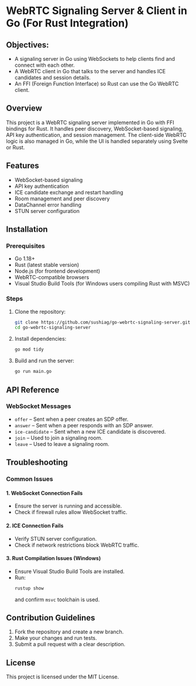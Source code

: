 # WebRTC Signaling Server & Client in Go (For Rust Integration)

## Objectives:
- A signaling server in Go using WebSockets to help clients find and connect with each other.
- A WebRTC client in Go that talks to the server and handles ICE candidates and session details.
- An FFI (Foreign Function Interface) so Rust can use the Go WebRTC client.

## Overview
This project is a WebRTC signaling server implemented in Go with FFI bindings for Rust. It handles peer discovery, WebSocket-based signaling, API key authentication, and session management. The client-side WebRTC logic is also managed in Go, while the UI is handled separately using Svelte or Rust.

## Features
- WebSocket-based signaling
- API key authentication
- ICE candidate exchange and restart handling
- Room management and peer discovery
- DataChannel error handling
- STUN server configuration

## Installation
### Prerequisites
- Go 1.18+
- Rust (latest stable version)
- Node.js (for frontend development)
- WebRTC-compatible browsers
- Visual Studio Build Tools (for Windows users compiling Rust with MSVC)

### Steps
1. Clone the repository:
   ```sh
   git clone https://github.com/sushiag/go-webrtc-signaling-server.git
   cd go-webrtc-signaling-server
   ```
2. Install dependencies:
   ```sh
   go mod tidy
   ```
3. Build and run the server:
   ```sh
   go run main.go
   ```

## API Reference
### WebSocket Messages
- `offer` – Sent when a peer creates an SDP offer.
- `answer` – Sent when a peer responds with an SDP answer.
- `ice-candidate` – Sent when a new ICE candidate is discovered.
- `join` – Used to join a signaling room.
- `leave` – Used to leave a signaling room.

## Troubleshooting
### Common Issues
#### 1. WebSocket Connection Fails
- Ensure the server is running and accessible.
- Check if firewall rules allow WebSocket traffic.

#### 2. ICE Connection Fails
- Verify STUN server configuration.
- Check if network restrictions block WebRTC traffic.

#### 3. Rust Compilation Issues (Windows)
- Ensure Visual Studio Build Tools are installed.
- Run:
  ```sh
  rustup show
  ```
  and confirm `msvc` toolchain is used.

## Contribution Guidelines
1. Fork the repository and create a new branch.
2. Make your changes and run tests.
3. Submit a pull request with a clear description.

## License
This project is licensed under the MIT License.

